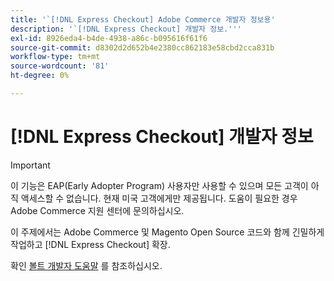 ```yaml
---
title: '`[!DNL Express Checkout] Adobe Commerce 개발자 정보용'
description: '`[!DNL Express Checkout] 개발자 정보.'''
exl-id: 8926eda4-b4de-4938-a86c-b095616f61f6
source-git-commit: d8302d2d652b4e2380cc862183e58cbd2cca831b
workflow-type: tm+mt
source-wordcount: '81'
ht-degree: 0%

---
```


# [!DNL Express Checkout] 개발자 정보

>[!IMPORTANT]
>
> 이 기능은 EAP(Early Adopter Program) 사용자만 사용할 수 있으며 모든 고객이 아직 액세스할 수 없습니다. 현재 미국 고객에게만 제공됩니다. 도움이 필요한 경우 Adobe Commerce 지원 센터에 문의하십시오.

이 주제에서는 Adobe Commerce 및 Magento Open Source 코드와 함께 긴밀하게 작업하고 [!DNL Express Checkout] 확장.

확인 [볼트 개발자 도움말](https://help.bolt.com/developers/) 를 참조하십시오.
